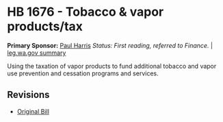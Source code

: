 # HB 1676 - Tobacco & vapor products/tax
**Primary Sponsor:** [Paul Harris](/person/leg/paul.harris.md)
*Status: First reading, referred to Finance.* | [leg.wa.gov summary](https://app.leg.wa.gov/billsummary?BillNumber=1676&Year=2021)

Using the taxation of vapor products to fund additional tobacco and vapor use prevention and cessation programs and services.

## Revisions
* [Original Bill](1/)